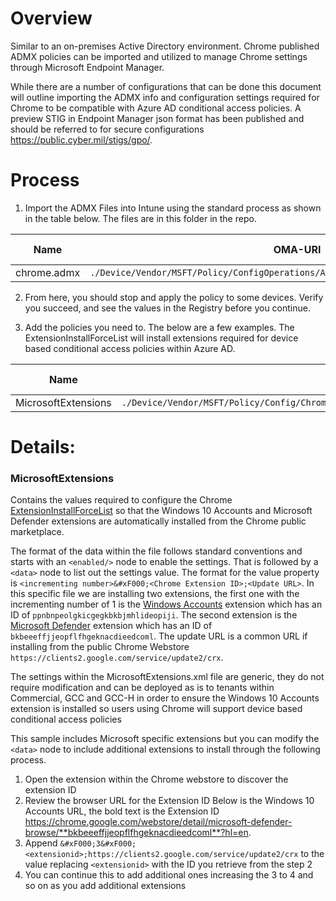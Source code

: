 # Overview

Similar to an on-premises Active Directory environment. Chrome published ADMX policies can be imported and utilized to manage Chrome settings through Microsoft Endpoint Manager. 

While there are a number of configurations that can be done this document will outline importing the ADMX info and configuration settings required for Chrome to be compatible with Azure AD conditional access policies. A preview STIG in Endpoint Manager json format has been published and should be referred to for secure configurations https://public.cyber.mil/stigs/gpo/. 

# Process

1. Import the ADMX Files into Intune using the standard process as shown in the table below. The files are in this folder in the repo.

| Name                               | OMA-URI                                                                                                 | Data type |
|------------------------------------|---------------------------------------------------------------------------------------------------------|-----------|
| chrome.admx | `./Device/Vendor/MSFT/Policy/ConfigOperations/ADMXInstall/Chrome/Policy/ChromeADMX` | String    |

2. From here, you should stop and apply the policy to some devices. Verify you succeed, and see the values in the Registry before you continue.

3. Add the policies you need to. The below are a few examples. The ExtensionInstallForceList will install extensions required for device based conditional access policies within Azure AD. 
  
| Name                             | OMA-URI                                                                                                              | Data type |
|----------------------------------|----------------------------------------------------------------------------------------------------------------------|-----------|
| MicrosoftExtensions            | `./Device/Vendor/MSFT/Policy/Config/Chrome~Policy~googlechrome~Extensions/ExtensionInstallForcelist`               | String    |


# Details:

### MicrosoftExtensions
Contains the values required to configure the Chrome [ExtensionInstallForceList](https://chromeenterprise.google/policies/?policy=ExtensionInstallForcelist) so that the Windows 10 Accounts and Microsoft Defender extensions are automatically installed from the Chrome public marketplace.

The format of the data within the file follows standard conventions and starts with an `<enabled/>` node to enable the settings. That is followed by a `<data>` node to list out the settings value. The format for the value property is `<incrementing number>&#xF000;<Chrome Extension ID>;<Update URL>`. In this specific file we are installing two extensions, the first one with the incrementing number of 1 is the [Windows Accounts](https://chrome.google.com/webstore/detail/windows-10-accounts/ppnbnpeolgkicgegkbkbjmhlideopiji?hl=en) extension which has an ID of `ppnbnpeolgkicgegkbkbjmhlideopiji`. The second extension is the [Microsoft Defender](https://chrome.google.com/webstore/detail/microsoft-defender-browse/bkbeeeffjjeopflfhgeknacdieedcoml?hl=en) extension which has an ID of `bkbeeeffjjeopflfhgeknacdieedcoml`. The update URL is a common URL if installing from the public Chrome Webstore `https://clients2.google.com/service/update2/crx`. 

The settings within the MicrosoftExtensions.xml file are generic, they do not require modification and can be deployed as is to tenants within Commercial, GCC and GCC-H in order to ensure the Windows 10 Accounts extension is installed so users using Chrome will support device based conditional access policies

This sample includes Microsoft specific extensions but you can modify the `<data>` node to include additional extensions to install through the following process. 

1) Open the extension within the Chrome webstore to discover the extension ID
2) Review the browser URL for the Extension ID 
Below is the Windows 10 Accounts URL, the bold text is the Extension ID
https://chrome.google.com/webstore/detail/microsoft-defender-browse/**bkbeeeffjjeopflfhgeknacdieedcoml**?hl=en. 
3) Append `&#xF000;3&#xF000;<extensionid>;https://clients2.google.com/service/update2/crx` to the value replacing `<extensionid>` with the ID you retrieve from the step 2
4) You can continue this to add additional ones increasing the 3 to 4 and so on as you add additional extensions


